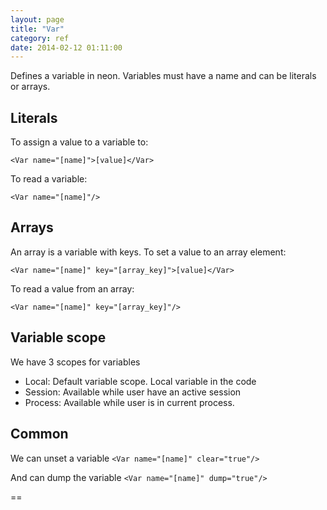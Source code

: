 ```yaml
---
layout: page
title: "Var"
category: ref
date: 2014-02-12 01:11:00
---
```


Defines a variable in neon.
Variables must have a name and can be literals or arrays.

## Literals
To assign a value to a variable to:


``<Var name="[name]">[value]</Var>``



To read a variable:

``<Var name="[name]"/>``


## Arrays
An array is a variable with keys.
To set a value to an array element:

``<Var name="[name]" key="[array_key]">[value]</Var>``


To read a value from an array:

``<Var name="[name]" key="[array_key]"/>``

## Variable scope
We have 3 scopes for variables
* Local: Default variable scope. Local variable in the code
* Session: Available while user have an active session
* Process: Available while user is in current process.


## Common

We can unset a variable
``<Var name="[name]" clear="true"/>``

And can dump the variable
``<Var name="[name]" dump="true"/>``


==